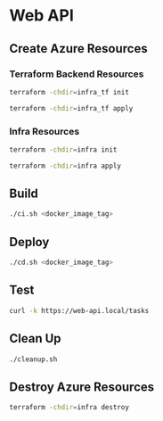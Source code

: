 # Web API

## Create Azure Resources

### Terraform Backend Resources

```bash
terraform -chdir=infra_tf init
```

```bash
terraform -chdir=infra_tf apply
```

### Infra Resources

```bash
terraform -chdir=infra init
```

```bash
terraform -chdir=infra apply
```

## Build

```bash
./ci.sh <docker_image_tag>
```

## Deploy

```bash
./cd.sh <docker_image_tag>
```

## Test

```bash
curl -k https://web-api.local/tasks
```

## Clean Up

```bash
./cleanup.sh
```

## Destroy Azure Resources

```bash
terraform -chdir=infra destroy
```
